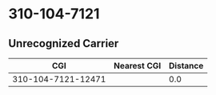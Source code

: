 # 310-104-7121
## Unrecognized Carrier


| CGI | Nearest CGI | Distance |
|-----|-------------|----------|
| 310-104-7121-12471 |  | 0.0 |
